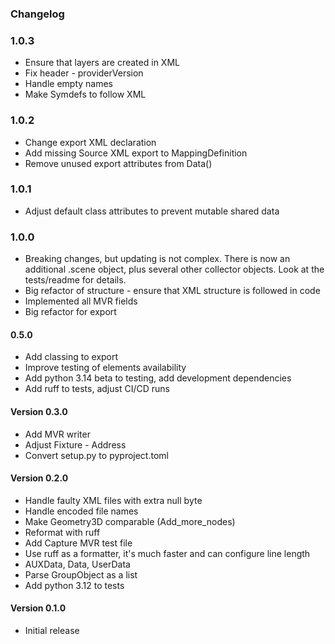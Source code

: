 ### Changelog

### 1.0.3

* Ensure that layers are created in XML
* Fix header - providerVersion
* Handle empty names
* Make Symdefs to follow XML

### 1.0.2

* Change export XML declaration
* Add missing Source XML export to MappingDefinition
* Remove unused export attributes from Data()

### 1.0.1

* Adjust default class attributes to prevent mutable shared data

### 1.0.0

* Breaking changes, but updating is not complex. There is now an additional
  .scene object, plus several other collector objects. Look at the tests/readme
  for details.
* Big refactor of structure - ensure that XML structure is followed in code
* Implemented all MVR fields
* Big refactor for export

#### 0.5.0

* Add classing to export
* Improve testing of elements availability
* Add python 3.14 beta to testing, add development dependencies
* Add ruff to tests, adjust CI/CD runs

#### Version 0.3.0

- Add MVR writer
- Adjust Fixture - Address
- Convert setup.py to pyproject.toml

#### Version 0.2.0

- Handle faulty XML files with extra null byte
- Handle encoded file names
- Make Geometry3D comparable (Add_more_nodes)
- Reformat with ruff
- Add Capture MVR test file
- Use ruff as a formatter, it's much faster and can configure line length
- AUXData, Data, UserData
- Parse GroupObject as a list
- Add python 3.12 to tests

#### Version 0.1.0

- Initial release
